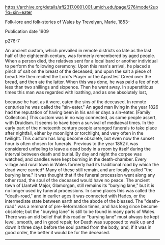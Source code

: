 https://archive.org/details/afl2317.0001.001.umich.edu/page/276/mode/2up?q=sin+eater

Folk-lore and folk-stories of Wales
by Trevelyan, Marie, 1853-

Publication date 1909

p276-7

An ancient custom, which prevailed in remote districts so late as the last half of the eighteenth century, was formerly remembered by aged people. When a person died, the relatives sent for a local bard or another individual to perform the following ceremony: Upon this man's arrival, he placed a pinch of salt on the breast of the deceased, and upon the salt a piece of bread. He then recited the Lord's Prayer or the Apostles' Creed over the bread, and then ate the latter. When this was done, he was paid a fee of not less than two shillings and sixpence. Then he went away. In superstitious times this man was regarded with loathing, and as one absolutely lost,

because he had, as it were, eaten the sins of the deceased. In remote centuries he was called the "sin-eater." An aged man living in the year 1826 had the reputation of having been in his earlier days a sin-eater. [Family Collection.]
This custom was in no way connected, as some people assert, with Druidism. It seems to have been a survival of mediaeval times.
In the early part of the nineteenth century people arranged funerals to take place after nightfall, either by moonlight or torchlight, and very often in the twilight. This custom has long become obsolete, but even now the sunset hour is often chosen for funerals.
Previous to the year 1852 it was considered unfeeling to leave a dead body in a room by itself during the interval between death and burial. By day and night the corpse was watched, and candles were kept burning in the death-chamber.
Every village and rural town in Wales formerly had its traditional road by which the dead were carried* Many of these still remain, and are locally called "the burying lane." It was thought that if the funeral procession went along any other road, the soul of the deceased would have no peace. The ancient town of Llantwit Major, Glamorgan, still remains its "burying lane," but it is no longer used by funeral processions. In some places this was called the "death-road," and in earlier ages it was connected with Hades, or the intermediate state between earth and the abode of the blessed. The "death-road" was a remnant of pre-Reformation times, and has long since become obsolete; but the "burying lane" is still to be found in many parts of Wales.
There was an old belief that this road or "burying lane" must always be kept level, smooth, and in good repair, for Death was supposed to walk up and down it three days before the soul parted from the body, and, if it was in good order, the better it would be for the deceased.

---






